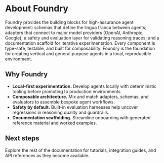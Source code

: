 # About Foundry

Foundry provides the building blocks for high-assurance agent development: schemas that define the lingua franca between agents; adapters that connect to major model providers (OpenAI, Anthropic, Google); a safety and evaluation layer for validating reasoning traces; and a documentation scaffold for iterative experimentation. Every component is type-safe, testable, and built for composability. Foundry is the foundation for creating vertical and general purpose agents in a local, reproducible environment.

## Why Foundry

- **Local-first experimentation.** Develop agents locally with deterministic tooling before promoting to production environments.
- **Composable architecture.** Mix and match adapters, schemas, and evaluators to assemble bespoke agent workflows.
- **Safety by default.** Built-in evaluation harnesses help uncover regressions in reasoning quality and guardrails.
- **Documentation scaffolding.** Streamline onboarding with generated reference material and worked examples.

## Next steps

Explore the rest of the documentation for tutorials, integration guides, and API references as they become available.
